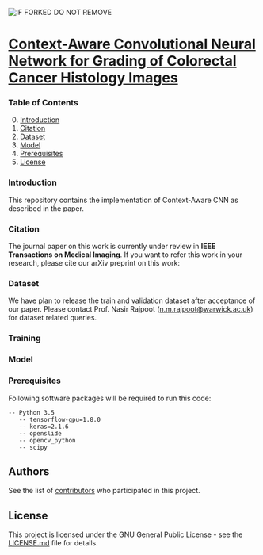 ![IF FORKED DO NOT REMOVE](etc/Flow_Diagram.png)

# [Context-Aware Convolutional Neural Network for Grading of Colorectal Cancer Histology Images](https://tia-lab.github.io/Context-Aware-CNN/)

### Table of Contents
0. [Introduction](#introduction)
0. [Citation](#citation)
0. [Dataset](#Dataset)
0. [Model](#model)
0. [Prerequisites](#prerequisites)
0. [License](#License)

### Introduction

This repository contains the implementation of Context-Aware CNN as described in the paper.

### Citation

The journal paper on this work is currently under review in **IEEE Transactions on Medical Imaging**. If you want to refer this work in your research, please cite our arXiv preprint on this work:


### Dataset

We have plan to release the train and validation dataset after acceptance of our paper. Please contact Prof. Nasir Rajpoot (n.m.rajpoot@warwick.ac.uk) for dataset related queries.

### Training


### Model

### Prerequisites
Following software packages will be required to run this code:

```
-- Python 3.5
   -- tensorflow-gpu=1.8.0
   -- keras=2.1.6
   -- openslide
   -- opencv_python
   -- scipy
```
## Authors

See the list of [contributors](https://github.com/TIA-Lab/Context-Aware-CNN/graphs/contributors) who participated in this project.

## License

This project is licensed under the GNU General Public License - see the [LICENSE.md](https://github.com/TIA-Lab/TILAb_Score/blob/master/License.md) file for details.
